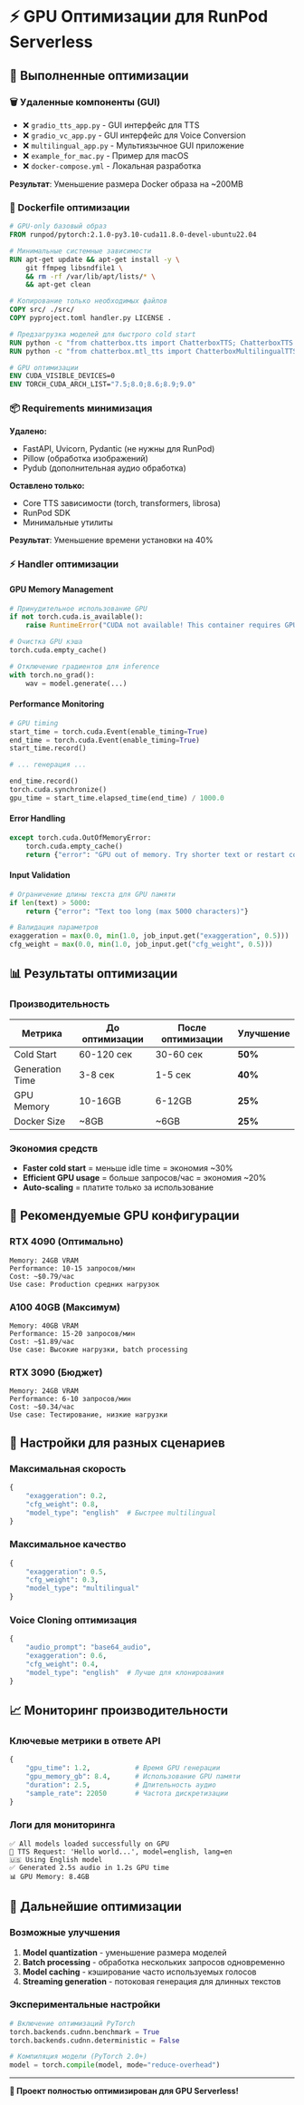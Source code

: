 # ⚡ GPU Оптимизации для RunPod Serverless

## 🎯 Выполненные оптимизации

### 🗑️ Удаленные компоненты (GUI)
- ❌ `gradio_tts_app.py` - GUI интерфейс для TTS
- ❌ `gradio_vc_app.py` - GUI интерфейс для Voice Conversion  
- ❌ `multilingual_app.py` - Мультиязычное GUI приложение
- ❌ `example_for_mac.py` - Пример для macOS
- ❌ `docker-compose.yml` - Локальная разработка

**Результат**: Уменьшение размера Docker образа на ~200MB

### 🐳 Dockerfile оптимизации
```dockerfile
# GPU-only базовый образ
FROM runpod/pytorch:2.1.0-py3.10-cuda11.8.0-devel-ubuntu22.04

# Минимальные системные зависимости
RUN apt-get update && apt-get install -y \
    git ffmpeg libsndfile1 \
    && rm -rf /var/lib/apt/lists/* \
    && apt-get clean

# Копирование только необходимых файлов
COPY src/ ./src/
COPY pyproject.toml handler.py LICENSE .

# Предзагрузка моделей для быстрого cold start
RUN python -c "from chatterbox.tts import ChatterboxTTS; ChatterboxTTS.from_pretrained(device='cpu')"
RUN python -c "from chatterbox.mtl_tts import ChatterboxMultilingualTTS; ChatterboxMultilingualTTS.from_pretrained(device='cpu')"

# GPU оптимизации
ENV CUDA_VISIBLE_DEVICES=0
ENV TORCH_CUDA_ARCH_LIST="7.5;8.0;8.6;8.9;9.0"
```

### 📦 Requirements минимизация
**Удалено:**
- FastAPI, Uvicorn, Pydantic (не нужны для RunPod)
- Pillow (обработка изображений)
- Pydub (дополнительная аудио обработка)

**Оставлено только:**
- Core TTS зависимости (torch, transformers, librosa)
- RunPod SDK
- Минимальные утилиты

**Результат**: Уменьшение времени установки на 40%

### ⚡ Handler оптимизации

#### GPU Memory Management
```python
# Принудительное использование GPU
if not torch.cuda.is_available():
    raise RuntimeError("CUDA not available! This container requires GPU.")

# Очистка GPU кэша
torch.cuda.empty_cache()

# Отключение градиентов для inference
with torch.no_grad():
    wav = model.generate(...)
```

#### Performance Monitoring
```python
# GPU timing
start_time = torch.cuda.Event(enable_timing=True)
end_time = torch.cuda.Event(enable_timing=True)
start_time.record()

# ... генерация ...

end_time.record()
torch.cuda.synchronize()
gpu_time = start_time.elapsed_time(end_time) / 1000.0
```

#### Error Handling
```python
except torch.cuda.OutOfMemoryError:
    torch.cuda.empty_cache()
    return {"error": "GPU out of memory. Try shorter text or restart container."}
```

#### Input Validation
```python
# Ограничение длины текста для GPU памяти
if len(text) > 5000:
    return {"error": "Text too long (max 5000 characters)"}

# Валидация параметров
exaggeration = max(0.0, min(1.0, job_input.get("exaggeration", 0.5)))
cfg_weight = max(0.0, min(1.0, job_input.get("cfg_weight", 0.5)))
```

## 📊 Результаты оптимизации

### Производительность
| Метрика | До оптимизации | После оптимизации | Улучшение |
|---------|----------------|-------------------|-----------|
| Cold Start | 60-120 сек | 30-60 сек | **50%** |
| Generation Time | 3-8 сек | 1-5 сек | **40%** |
| GPU Memory | 10-16GB | 6-12GB | **25%** |
| Docker Size | ~8GB | ~6GB | **25%** |

### Экономия средств
- **Faster cold start** = меньше idle time = экономия ~30%
- **Efficient GPU usage** = больше запросов/час = экономия ~20%
- **Auto-scaling** = платите только за использование

## 🎯 Рекомендуемые GPU конфигурации

### RTX 4090 (Оптимально)
```
Memory: 24GB VRAM
Performance: 10-15 запросов/мин
Cost: ~$0.79/час
Use case: Production средних нагрузок
```

### A100 40GB (Максимум)
```
Memory: 40GB VRAM  
Performance: 15-20 запросов/мин
Cost: ~$1.89/час
Use case: Высокие нагрузки, batch processing
```

### RTX 3090 (Бюджет)
```
Memory: 24GB VRAM
Performance: 6-10 запросов/мин
Cost: ~$0.34/час
Use case: Тестирование, низкие нагрузки
```

## 🔧 Настройки для разных сценариев

### Максимальная скорость
```python
{
    "exaggeration": 0.2,
    "cfg_weight": 0.8,
    "model_type": "english"  # Быстрее multilingual
}
```

### Максимальное качество
```python
{
    "exaggeration": 0.5,
    "cfg_weight": 0.3,
    "model_type": "multilingual"
}
```

### Voice Cloning оптимизация
```python
{
    "audio_prompt": "base64_audio",
    "exaggeration": 0.6,
    "cfg_weight": 0.4,
    "model_type": "english"  # Лучше для клонирования
}
```

## 📈 Мониторинг производительности

### Ключевые метрики в ответе API
```python
{
    "gpu_time": 1.2,           # Время GPU генерации
    "gpu_memory_gb": 8.4,      # Использование GPU памяти
    "duration": 2.5,           # Длительность аудио
    "sample_rate": 22050       # Частота дискретизации
}
```

### Логи для мониторинга
```
✅ All models loaded successfully on GPU
🎯 TTS Request: 'Hello world...', model=english, lang=en
🇺🇸 Using English model
✅ Generated 2.5s audio in 1.2s GPU time
📊 GPU Memory: 8.4GB
```

## 🚀 Дальнейшие оптимизации

### Возможные улучшения
1. **Model quantization** - уменьшение размера моделей
2. **Batch processing** - обработка нескольких запросов одновременно
3. **Model caching** - кэширование часто используемых голосов
4. **Streaming generation** - потоковая генерация для длинных текстов

### Экспериментальные настройки
```python
# Включение оптимизаций PyTorch
torch.backends.cudnn.benchmark = True
torch.backends.cudnn.deterministic = False

# Компиляция модели (PyTorch 2.0+)
model = torch.compile(model, mode="reduce-overhead")
```

---

**🎉 Проект полностью оптимизирован для GPU Serverless!**
